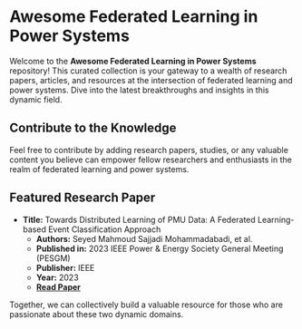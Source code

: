 # Awesome Federated Learning in Power Systems

Welcome to the **Awesome Federated Learning in Power Systems** repository! This curated collection is your gateway to a wealth of research papers, articles, and resources at the intersection of federated learning and power systems. Dive into the latest breakthroughs and insights in this dynamic field.

## Contribute to the Knowledge

Feel free to contribute by adding research papers, studies, or any valuable content you believe can empower fellow researchers and enthusiasts in the realm of federated learning and power systems.

## Featured Research Paper

- **Title:** Towards Distributed Learning of PMU Data: A Federated Learning-based Event Classification Approach
  - **Authors:** Seyed Mahmoud Sajjadi Mohammadabadi, et al.
  - **Published in:** 2023 IEEE Power & Energy Society General Meeting (PESGM)
  - **Publisher:** IEEE
  - **Year:** 2023
  - **[Read Paper](https://ieeexplore.ieee.org/abstract/document/10252920)**

Together, we can collectively build a valuable resource for those who are passionate about these two dynamic domains.
